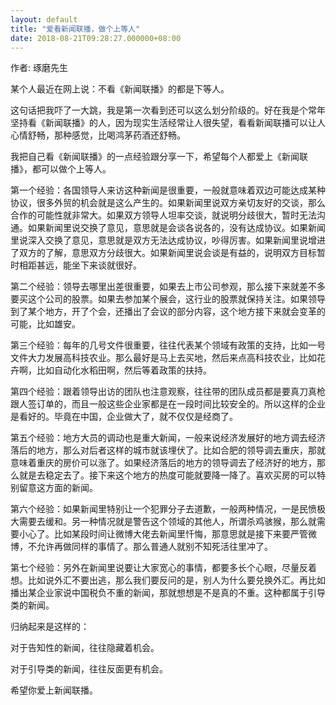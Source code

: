 ```yaml
---
layout: default
title: "爱看新闻联播，做个上等人"
date: 2018-08-21T09:28:27.000000+08:00
---
```


作者: 琢磨先生

某个人最近在网上说：不看《新闻联播》的都是下等人。

这句话把我吓了一大跳，我是第一次看到还可以这么划分阶级的。好在我是个常年坚持看《新闻联播》的人，因为现实生活经常让人很失望，看看新闻联播可以让人心情舒畅，那种感觉，比喝鸿茅药酒还舒畅。

我把自己看《新闻联播》的一点经验跟分享一下，希望每个人都爱上《新闻联播》，都可以做个上等人。

第一个经验：各国领导人来访这种新闻是很重要，一般就意味着双边可能达成某种协议，很多外贸的机会就是这么产生的。如果新闻里说双方亲切友好的交谈，那么合作的可能性就非常大。如果双方领导人坦率交谈，就说明分歧很大，暂时无法沟通。如果新闻里说交换了意见，意思就是会谈各说各的，没有达成协议。如果新闻里说深入交换了意见，意思就是双方无法达成协议，吵得厉害。如果新闻里说增进了双方的了解，意思双方分歧很大。如果新闻里说会谈是有益的，说明双方目标暂时相距甚远，能坐下来谈就很好。

第二个经验：领导去哪里出差很重要，如果去上市公司参观，那么接下来就差不多要买这个公司的股票。如果去参加某个展会，这行业的股票就保持关注。如果领导到了某个地方，开了个会，还播出了会议的部分内容，这个地方接下来就会变革的可能，比如雄安。

第三个经验：每年的几号文件很重要，往往代表某个领域有政策的支持，比如一号文件大力发展高科技农业。那么最好是马上去买地，然后来点高科技农业，比如花卉啊，比如自动化水稻田啊，然后等着政策的扶持。

第四个经验：跟着领导出访的团队也注意观察，往往带的团队成员都是要真刀真枪跟人签订单的，而且一般这些企业家都是在一段时间比较安全的。所以这样的企业是看好的。毕竟在中国，企业做大了，就不仅仅是经商了。

第五个经验：地方大员的调动也是重大新闻，一般来说经济发展好的地方调去经济落后的地方，那么对后者这样的城市就该埋伏了。比如合肥的领导调去重庆，那就意味着重庆的房价可以涨了。如果经济落后的地方的领导调去了经济好的地方，那么就是去稳定去了。接下来这个地方的热度可能就要降一降了。喜欢买房的可以特别留意这方面的新闻。

第六个经验：如果新闻里特别让一个犯罪分子去道歉，一般两种情况，一是民愤极大需要去缓和。另一种情况就是警告这个领域的其他人，所谓杀鸡骇猴，那么就需要小心了。比如某段时间让微博大佬去新闻里忏悔，那意思就是接下来要严管微博，不允许再做同样的事情了。那么普通人就别不知死活往里冲了。

第七个经验：另外在新闻里说要让大家宽心的事情，都要多长个心眼，尽量反着想。比如说外汇不要出逃，那么我们要反问的是，别人为什么要兑换外汇。再比如播出某企业家说中国税负不重的新闻，那就想想是不是真的不重。这种都属于引导类的新闻。

归纳起来是这样的：

对于告知性的新闻，往往隐藏着机会。

对于引导类的新闻，往往反面更有机会。

希望你爱上新闻联播。

